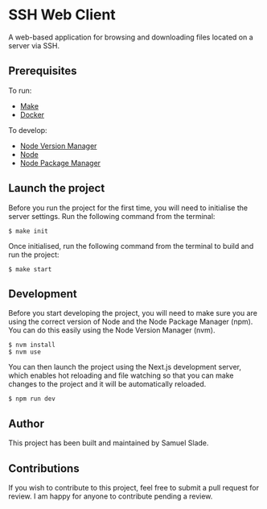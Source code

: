 # SSH Web Client

A web-based application for browsing and downloading files located on a server via SSH. 

## Prerequisites

To run:
- [Make](...)
- [Docker](...)

To develop:
- [Node Version Manager](...)
- [Node](...)
- [Node Package Manager](...)

## Launch the project

Before you run the project for the first time, you will need to initialise the server settings. Run the following command from the terminal:

```shell
$ make init 
```

Once initialised, run the following command from the terminal to build and run the project:

```shell
$ make start
```

## Development

Before you start developing the project, you will need to make sure you are using the correct version of Node and the Node Package Manager (npm). You can do this easily using the Node Version Manager (nvm).

```shell
$ nvm install
$ nvm use
```

You can then launch the project using the Next.js development server, which enables hot reloading and file watching so that you can make changes to the project and it will be automatically reloaded. 

```shell
$ npm run dev 
```

## Author

This project has been built and maintained by Samuel Slade. 

## Contributions

If you wish to contribute to this project, feel free to submit a pull request for review. I am happy for anyone to contribute pending a review. 
